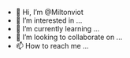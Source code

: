 - 👋 Hi, I’m @Miltonviot
- 👀 I’m interested in ...
- 🌱 I’m currently learning ...
- 💞️ I’m looking to collaborate on ...
- 📫 How to reach me ...

<!---
Miltonviot/Miltonviot is a ✨ special ✨ repository because its `README.md` (this file) appears on your GitHub profile.
You can click the Preview link to take a look at your changes.
--->
